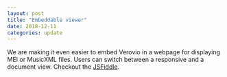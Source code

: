 ```yaml
---
layout: post
title: "Embeddable viewer"
date: 2018-12-11
categories: update
---
```


We are making it even easier to embed Verovio in a webpage for displaying MEI or MusicXML files. Users can switch between a responsive and a document view. Checkout the [JSFiddle](https://jsfiddle.net/lpugin/rmc18zkw/).
